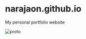 # narajaon.github.io
My personal portfolio website

![proto](https://user-images.githubusercontent.com/26607946/82157656-1e9d8980-9883-11ea-8a22-e7535322d0dd.gif)
